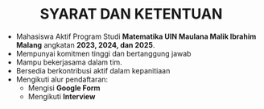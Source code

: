 <h1 style="text-align: center;">SYARAT DAN KETENTUAN</h1>


- Mahasiswa Aktif Program Studi **Matematika UIN Maulana Malik Ibrahim Malang** angkatan **2023, 2024, dan 2025**.
- Mempunyai komitmen tinggi dan bertanggung jawab
- Mampu bekerjasama dalam tim.
- Bersedia berkontribusi aktif dalam kepanitiaan
- Mengikuti alur pendaftaran:
  - Mengisi **Google Form**
  - Mengikuti **Interview**